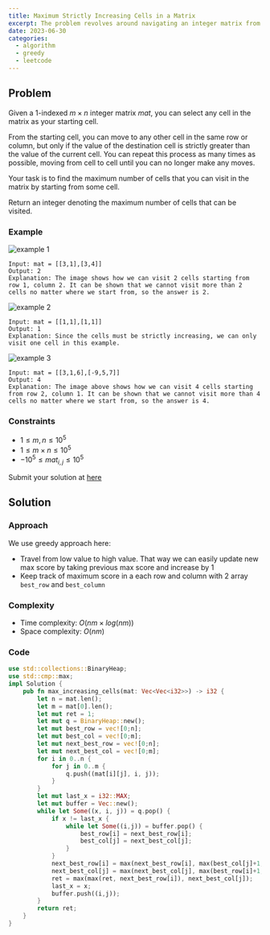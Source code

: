 ```yaml
---
title: Maximum Strictly Increasing Cells in a Matrix
excerpt: The problem revolves around navigating an integer matrix from a starting cell following a set of rules. The task is to determine the maximum number of cells that can be visited.
date: 2023-06-30
categories:
  - algorithm
  - greedy
  - leetcode
---
```


## Problem

Given a 1-indexed $m \times n$ integer matrix $mat$, you can select any cell in the matrix as your starting cell.

From the starting cell, you can move to any other cell in the same row or column, but only if the value of the destination cell is strictly greater than the value of the current cell. You can repeat this process as many times as possible, moving from cell to cell until you can no longer make any moves.

Your task is to find the maximum number of cells that you can visit in the matrix by starting from some cell.

Return an integer denoting the maximum number of cells that can be visited.

### Example

![example 1](https://assets.leetcode.com/uploads/2023/04/23/diag1drawio.png)

```
Input: mat = [[3,1],[3,4]]
Output: 2
Explanation: The image shows how we can visit 2 cells starting from row 1, column 2. It can be shown that we cannot visit more than 2 cells no matter where we start from, so the answer is 2.
```

![example 2](https://assets.leetcode.com/uploads/2023/04/23/diag3drawio.png)

```
Input: mat = [[1,1],[1,1]]
Output: 1
Explanation: Since the cells must be strictly increasing, we can only visit one cell in this example.
```

![example 3](https://assets.leetcode.com/uploads/2023/04/23/diag4drawio.png)

```
Input: mat = [[3,1,6],[-9,5,7]]
Output: 4
Explanation: The image above shows how we can visit 4 cells starting from row 2, column 1. It can be shown that we cannot visit more than 4 cells no matter where we start from, so the answer is 4.
```

### Constraints

- $1 \leq m,n \leq 10^5$
- $1 \leq m \times n \leq 10^5$
- $-10^5 \leq mat_{i,j} \leq 10^5$

Submit your solution at [here](https://leetcode.com/problems/maximum-strictly-increasing-cells-in-a-matrix/)

## Solution

### Approach

We use greedy approach here:

- Travel from low value to high value. That way we can easily update new max score by taking previous max score and increase by 1
- Keep track of maximum score in a each row and column with 2 array `best_row` and `best_column`

### Complexity

- Time complexity: $O(nm \times log(nm))$
- Space complexity: $O(nm)$

### Code

```rust
use std::collections::BinaryHeap;
use std::cmp::max;
impl Solution {
    pub fn max_increasing_cells(mat: Vec<Vec<i32>>) -> i32 {
        let n = mat.len();
        let m = mat[0].len();
        let mut ret = 1;
        let mut q = BinaryHeap::new();
        let mut best_row = vec![0;n];
        let mut best_col = vec![0;m];
        let mut next_best_row = vec![0;n];
        let mut next_best_col = vec![0;m];
        for i in 0..n {
            for j in 0..m {
                q.push((mat[i][j], i, j));
            }
        }
        let mut last_x = i32::MAX;
        let mut buffer = Vec::new();
        while let Some((x, i, j)) = q.pop() {
            if x != last_x {
                while let Some((i,j)) = buffer.pop() {
                    best_row[i] = next_best_row[i];
                    best_col[j] = next_best_col[j];
                }
            }
            next_best_row[i] = max(next_best_row[i], max(best_col[j]+1, best_row[i]+1));
            next_best_col[j] = max(next_best_col[j], max(best_row[i]+1, best_col[j]+1));
            ret = max(max(ret, next_best_row[i]), next_best_col[j]);
            last_x = x;
            buffer.push((i,j));
        }
        return ret;
    }
}
```
